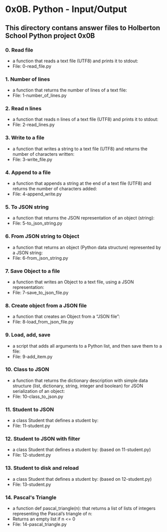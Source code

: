 # 0x0B. Python - Input/Output
## This directory contans answer files to Holberton School Python project 0x0B

### 0. Read file
* a function that reads a text file (UTF8) and prints it to stdout:
* File: 0-read_file.py

### 1. Number of lines
* a function that returns the number of lines of a text file:
* File: 1-number_of_lines.py

### 2. Read n lines
* a function that reads n lines of a text file (UTF8) and prints it to stdout:
* File: 2-read_lines.py

### 3. Write to a file
* a function that writes a string to a text file (UTF8) and returns the number of characters written:
* File: 3-write_file.py

### 4. Append to a file
* a function that appends a string at the end of a text file (UTF8) and returns the number of characters added:
* File: 4-append_write.py

### 5. To JSON string
* a function that returns the JSON representation of an object (string):
* File: 5-to_json_string.py

### 6. From JSON string to Object
* a function that returns an object (Python data structure) represented by a JSON string:
* File: 6-from_json_string.py

### 7. Save Object to a file
* a function that writes an Object to a text file, using a JSON representation:
* File: 7-save_to_json_file.py

### 8. Create object from a JSON file
* a function that creates an Object from a “JSON file”:
* File: 8-load_from_json_file.py

### 9. Load, add, save
* a script that adds all arguments to a Python list, and then save them to a file:
* File: 9-add_item.py

### 10. Class to JSON
* a function that returns the dictionary description with simple data structure (list, dictionary, string, integer and boolean) for JSON serialization of an object:
* File: 10-class_to_json.py

### 11. Student to JSON
* a class Student that defines a student by:
* File: 11-student.py

### 12. Student to JSON with filter
* a class Student that defines a student by: (based on 11-student.py)
* File: 12-student.py

### 13. Student to disk and reload
* a class Student that defines a student by: (based on 12-student.py)
* File: 13-student.py

### 14. Pascal's Triangle
* a function def pascal_triangle(n): that returns a list of lists of integers representing the Pascal’s triangle of n:
* Returns an empty list if n <= 0
* File: 14-pascal_triangle.py
